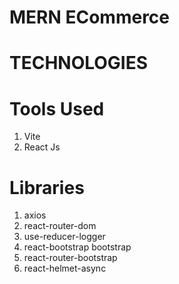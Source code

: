 # MERN ECommerce

# TECHNOLOGIES

# Tools Used
1. Vite
2. React Js

# Libraries
1. axios
2. react-router-dom
3. use-reducer-logger
4. react-bootstrap bootstrap
5. react-router-bootstrap
6. react-helmet-async
